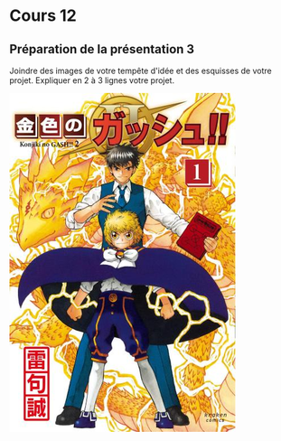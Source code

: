 # Cours 12
## Préparation de la présentation 3 
Joindre des images de votre tempête d'idée et des esquisses de votre projet. Expliquer en 2 à 3 lignes votre projet. 

![nom](https://github.com/terresteur/Journal_de_Bord_semaines_8_15/blob/main/Images/Zatch-Bell-2.jpg)
